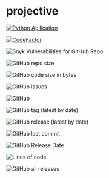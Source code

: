 # projective
[![Python Apllication](https://github.com/programmer-666/projective/actions/workflows/python-app.yml/badge.svg)](https://github.com/programmer-666/projective/actions/workflows/python-app.yml)

[![CodeFactor](https://www.codefactor.io/repository/github/programmer-666/projective/badge)](https://www.codefactor.io/repository/github/programmer-666/projective)

![Snyk Vulnerabilities for GitHub Repo](https://img.shields.io/snyk/vulnerabilities/github/programmer-666/projective?style=for-the-badge)

![GitHub repo size](https://img.shields.io/github/repo-size/programmer-666/projective?style=for-the-badge)

![GitHub code size in bytes](https://img.shields.io/github/languages/code-size/programmer-666/projective?color=%23fffbcb&style=for-the-badge)

![GitHub issues](https://img.shields.io/github/issues/programmer-666/projective?style=for-the-badge)

![GitHub](https://img.shields.io/github/license/programmer-666/projective?style=for-the-badge)

![GitHub tag (latest by date)](https://img.shields.io/github/v/tag/programmer-666/projective)

![GitHub release (latest by date)](https://img.shields.io/github/v/release/programmer-666/projective?style=for-the-badge)

![GitHub last commit](https://img.shields.io/github/last-commit/programmer-666/projective)

![GitHub Release Date](https://img.shields.io/github/release-date/programmer-666/projective?style=for-the-badge)

![Lines of code](https://img.shields.io/tokei/lines/github/programmer-666/projective?style=for-the-badge)

![GitHub all releases](https://img.shields.io/github/downloads/programmer-666/projective/total?style=for-the-badge)
